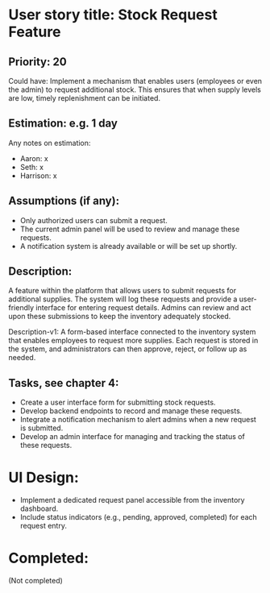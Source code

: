 # User story title: Stock Request Feature

## Priority: 20
Could have:
Implement a mechanism that enables users (employees or even the admin) to request additional stock. This ensures that when supply levels are low, timely replenishment can be initiated.

## Estimation: e.g. 1 day
Any notes on estimation:
* Aaron: x
* Seth: x
* Harrison: x

## Assumptions (if any):
- Only authorized users can submit a request.
- The current admin panel will be used to review and manage these requests.
- A notification system is already available or will be set up shortly.

## Description:
A feature within the platform that allows users to submit requests for additional supplies. The system will log these requests and provide a user-friendly interface for entering request details. Admins can review and act upon these submissions to keep the inventory adequately stocked.

Description-v1:
A form-based interface connected to the inventory system that enables employees to request more supplies. Each request is stored in the system, and administrators can then approve, reject, or follow up as needed.

## Tasks, see chapter 4:
- Create a user interface form for submitting stock requests.
- Develop backend endpoints to record and manage these requests.
- Integrate a notification mechanism to alert admins when a new request is submitted.
- Develop an admin interface for managing and tracking the status of these requests.

# UI Design:
- Implement a dedicated request panel accessible from the inventory dashboard.
- Include status indicators (e.g., pending, approved, completed) for each request entry.

# Completed:
(Not completed)
